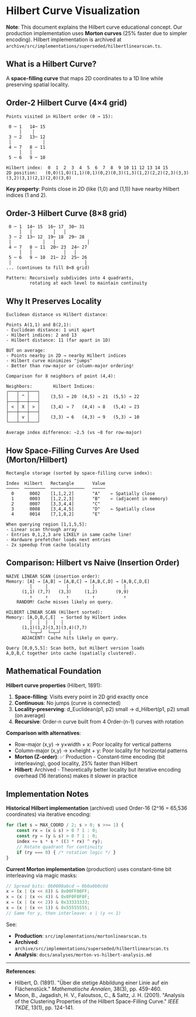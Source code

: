 # Hilbert Curve Visualization

**Note**: This document explains the Hilbert curve educational concept. Our production implementation uses **Morton curves** (25% faster due to simpler encoding). Hilbert implementation is archived at `archive/src/implementations/superseded/hilbertlinearscan.ts`.

## What is a Hilbert Curve?

A **space-filling curve** that maps 2D coordinates to a 1D line while preserving spatial locality.

## Order-2 Hilbert Curve (4×4 grid)

```
Points visited in Hilbert order (0 → 15):

 0 ─ 1   14─ 15
     │    │
 3 ─ 2   13─ 12
 │            │
 4 ─ 7   8 ─ 11
     │   │
 5 ─ 6   9 ─ 10

Hilbert index:  0  1  2  3  4  5  6  7  8  9 10 11 12 13 14 15
2D position:   (0,0)(1,0)(1,1)(0,1)(0,2)(0,3)(1,3)(1,2)(2,2)(2,3)(3,3)(3,2)(3,1)(2,1)(2,0)(3,0)
```

**Key property**: Points close in 2D (like (1,0) and (1,1)) have nearby Hilbert indices (1 and 2).

## Order-3 Hilbert Curve (8×8 grid)

```
 0 ─ 1  14─ 15  16─ 17  30─ 31
     │   │        │   │
 3 ─ 2  13─ 12  19─ 18  29─ 28
 │            │   │            │
 4 ─ 7   8 ─ 11  20─ 23  24─ 27
     │   │            │   │
 5 ─ 6   9 ─ 10  21─ 22  25─ 26
 │                            │
... (continues to fill 8×8 grid)

Pattern: Recursively subdivides into 4 quadrants, 
         rotating at each level to maintain continuity
```

## Why It Preserves Locality

```
Euclidean distance vs Hilbert distance:

Points A(1,1) and B(2,1):
- Euclidean distance: 1 unit apart
- Hilbert indices: 2 and 13
- Hilbert distance: 11 (far apart in 1D)

BUT on average:
- Points nearby in 2D → nearby Hilbert indices
- Hilbert curve minimizes "jumps"
- Better than row-major or column-major ordering!

Comparison for 8 neighbors of point (4,4):

Neighbors:        Hilbert Indices:
┌───┬───┬───┐    
│   │ ^ │   │    (3,5) → 20  (4,5) → 21  (5,5) → 22
├───┼───┼───┤    
│ < │ X │ > │    (3,4) → 7   (4,4) → 8   (5,4) → 23
├───┼───┼───┤    
│   │ v │   │    (3,3) → 6   (4,3) → 9   (5,3) → 10
└───┴───┴───┘    

Average index difference: ~2.5 (vs ~8 for row-major)
```

## How Space-Filling Curves Are Used (Morton/Hilbert)

```
Rectangle storage (sorted by space-filling curve index):

Index  Hilbert   Rectangle       Value
─────  ────────  ─────────────   ─────
  0      0002    [1,1,2,2]       "A"    ← Spatially close
  1      0003    [1,2,2,3]       "B"    ← (adjacent in memory)
  2      0007    [3,3,4,4]       "C"
  3      0008    [3,4,4,5]       "D"    ← Spatially close
  4      0014    [7,1,8,2]       "E"

When querying region [1,1,5,5]:
- Linear scan through array
- Entries 0,1,2,3 are LIKELY in same cache line!
- Hardware prefetcher loads next entries
- 2x speedup from cache locality
```

## Comparison: Hilbert vs Naive (Insertion Order)

```
NAIVE LINEAR SCAN (insertion order):
Memory: [A] → [A,B] → [A,B,C] → [A,B,C,D] → [A,B,C,D,E]
         │     │       │         │           │
      (1,1) (7,7)   (3,3)     (1,2)       (9,9)
         ↑     ↑       ↑         ↑           ↑
    RANDOM! Cache misses likely on query.

HILBERT LINEAR SCAN (Hilbert sorted):
Memory: [A,D,B,C,E]  ← Sorted by Hilbert index
         │  │  │  │  │
      (1,1)(1,2)(3,3)(3,4)(7,7)
         └─┬─┘  └─┬─┘   │
      ADJACENT! Cache hits likely on query.

Query [0,0,5,5]: Scan both, but Hilbert version loads
A,D,B,C together into cache (spatially clustered).
```

## Mathematical Foundation

**Hilbert curve properties** (Hilbert, 1891):

1. **Space-filling**: Visits every point in 2D grid exactly once
2. **Continuous**: No jumps (curve is connected)
3. **Locality-preserving**: d_Euclidean(p1, p2) small → d_Hilbert(p1, p2) small (on average)
4. **Recursive**: Order-n curve built from 4 Order-(n-1) curves with rotation

**Comparison with alternatives**:

- Row-major (x,y) → y×width + x: Poor locality for vertical patterns
- Column-major (x,y) → x×height + y: Poor locality for horizontal patterns
- **Morton (Z-order)**: ✅ Production - Constant-time encoding (bit interleaving), good locality, 25% faster than Hilbert
- **Hilbert**: Archived - Theoretically better locality but iterative encoding overhead (16 iterations) makes it slower in practice

## Implementation Notes

**Historical Hilbert implementation** (archived) used Order-16 (2^16 = 65,536 coordinates) via iterative encoding:

```typescript
for (let s = MAX_COORD / 2; s > 0; s >>= 1) {
	const rx = (x & s) > 0 ? 1 : 0;
	const ry = (y & s) > 0 ? 1 : 0;
	index += s * s * ((3 * rx) ^ ry);
	// Rotate quadrant for continuity
	if (ry === 0) { /* rotation logic */ }
}
```

**Current Morton implementation** (production) uses constant-time bit interleaving via magic masks:

```typescript
// Spread bits: 0b0000abcd → 0b0a0b0c0d
x = (x | (x << 8)) & 0x00FF00FF;
x = (x | (x << 4)) & 0x0F0F0F0F;
x = (x | (x << 2)) & 0x33333333;
x = (x | (x << 1)) & 0x55555555;
// Same for y, then interleave: x | (y << 1)
```

See:

- **Production**: `src/implementations/mortonlinearscan.ts`
- **Archived**: `archive/src/implementations/superseded/hilbertlinearscan.ts`
- **Analysis**: `docs/analyses/morton-vs-hilbert-analysis.md`

---

**References**:

- Hilbert, D. (1891). "Über die stetige Abbildung einer Linie auf ein Flächenstück." _Mathematische Annalen_, 38(3), pp. 459-460.
- Moon, B., Jagadish, H. V., Faloutsos, C., & Saltz, J. H. (2001). "Analysis of the Clustering Properties of the Hilbert Space-Filling Curve." _IEEE TKDE_, 13(1), pp. 124-141.
